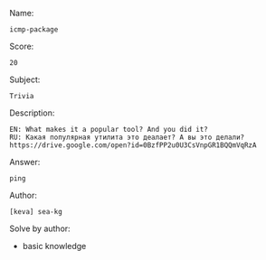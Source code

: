 Name:

	icmp-package

Score:

	20

Subject:

	Trivia

Description:

	EN: What makes it a popular tool? And you did it?
	RU: Какая популярная утилита это деалает? А вы это делали?
	https://drive.google.com/open?id=0BzfPP2u0U3CsVnpGR1BQQmVqRzA

Answer:

	ping

Author:

	[keva] sea-kg

Solve by author:

* basic knowledge
